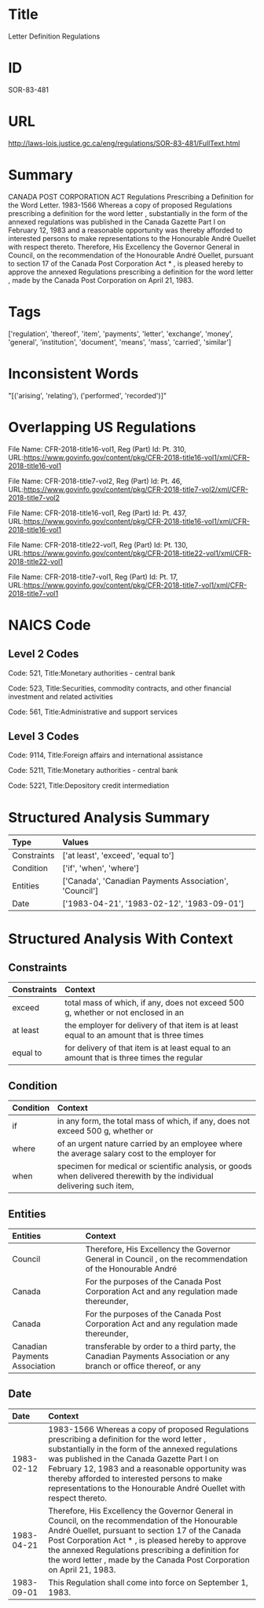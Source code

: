 # Title
Letter Definition Regulations


# ID
SOR-83-481

# URL
http://laws-lois.justice.gc.ca/eng/regulations/SOR-83-481/FullText.html


# Summary
CANADA POST CORPORATION ACT Regulations Prescribing a Definition for the Word Letter.
1983-1566 Whereas a copy of proposed  Regulations prescribing a definition for the word letter , substantially in the form of the annexed regulations was published in the  Canada Gazette  Part I on February 12, 1983 and a reasonable opportunity was thereby afforded to interested persons to make representations to the Honourable André Ouellet with respect thereto.
Therefore, His Excellency the Governor General in Council, on the recommendation of the Honourable André Ouellet, pursuant to section 17 of the  Canada Post Corporation Act * , is pleased hereby to approve the annexed  Regulations prescribing a definition for the word letter , made by the Canada Post Corporation on April 21, 1983.


# Tags
['regulation', 'thereof', 'item', 'payments', 'letter', 'exchange', 'money', 'general', 'institution', 'document', 'means', 'mass', 'carried', 'similar']


# Inconsistent Words
"[('arising', 'relating'), ('performed', 'recorded')]"


# Overlapping US Regulations
File Name: CFR-2018-title16-vol1, Reg (Part) Id: Pt. 310, URL:https://www.govinfo.gov/content/pkg/CFR-2018-title16-vol1/xml/CFR-2018-title16-vol1

File Name: CFR-2018-title7-vol2, Reg (Part) Id: Pt. 46, URL:https://www.govinfo.gov/content/pkg/CFR-2018-title7-vol2/xml/CFR-2018-title7-vol2

File Name: CFR-2018-title16-vol1, Reg (Part) Id: Pt. 437, URL:https://www.govinfo.gov/content/pkg/CFR-2018-title16-vol1/xml/CFR-2018-title16-vol1

File Name: CFR-2018-title22-vol1, Reg (Part) Id: Pt. 130, URL:https://www.govinfo.gov/content/pkg/CFR-2018-title22-vol1/xml/CFR-2018-title22-vol1

File Name: CFR-2018-title7-vol1, Reg (Part) Id: Pt. 17, URL:https://www.govinfo.gov/content/pkg/CFR-2018-title7-vol1/xml/CFR-2018-title7-vol1




# NAICS Code
## Level 2 Codes
Code: 521, Title:Monetary authorities - central bank

Code: 523, Title:Securities, commodity contracts, and other financial investment and related activities

Code: 561, Title:Administrative and support services




## Level 3 Codes
Code: 9114, Title:Foreign affairs and international assistance

Code: 5211, Title:Monetary authorities - central bank

Code: 5221, Title:Depository credit intermediation







# Structured Analysis Summary
| Type        | Values                                                 |
|:------------|:-------------------------------------------------------|
| Constraints | ['at least', 'exceed', 'equal to']                     |
| Condition   | ['if', 'when', 'where']                                |
| Entities    | ['Canada', 'Canadian Payments Association', 'Council'] |
| Date        | ['1983-04-21', '1983-02-12', '1983-09-01']             |


# Structured Analysis With Context
 


## Constraints
| Constraints   | Context                                                                                   |
|:--------------|:------------------------------------------------------------------------------------------|
| exceed        | total mass of which, if any, does not exceed 500 g, whether or not enclosed in an         |
| at least      | the employer for delivery of that item is at least equal to an amount that is three times |
| equal to      | for delivery of that item is at least equal to an amount that is three times the regular  |


## Condition
| Condition   | Context                                                                                                                |
|:------------|:-----------------------------------------------------------------------------------------------------------------------|
| if          | in any form, the total mass of which, if any, does not exceed 500 g, whether or                                        |
| where       | of an urgent nature carried by an employee where the average salary cost to the employer for                           |
| when        | specimen for medical or scientific analysis, or goods when delivered therewith by the individual delivering such item, |


## Entities
| Entities                      | Context                                                                                                           |
|:------------------------------|:------------------------------------------------------------------------------------------------------------------|
| Council                       | Therefore, His Excellency the Governor General in  Council , on the recommendation of the Honourable André        |
| Canada                        | For the purposes of the   Canada Post Corporation Act and any regulation made thereunder,                         |
| Canada                        | For the purposes of the   Canada Post Corporation Act and any regulation made thereunder,                         |
| Canadian Payments Association | transferable by order to a third party, the Canadian Payments Association or any branch or office thereof, or any |


## Date
| Date       | Context                                                                                                                                                                                                                                                                                                                                                                       |
|:-----------|:------------------------------------------------------------------------------------------------------------------------------------------------------------------------------------------------------------------------------------------------------------------------------------------------------------------------------------------------------------------------------|
| 1983-02-12 | 1983-1566 Whereas a copy of proposed  Regulations prescribing a definition for the word letter , substantially in the form of the annexed regulations was published in the  Canada Gazette  Part I on February 12, 1983 and a reasonable opportunity was thereby afforded to interested persons to make representations to the Honourable André Ouellet with respect thereto. |
| 1983-04-21 | Therefore, His Excellency the Governor General in Council, on the recommendation of the Honourable André Ouellet, pursuant to section 17 of the  Canada Post Corporation Act * , is pleased hereby to approve the annexed  Regulations prescribing a definition for the word letter , made by the Canada Post Corporation on April 21, 1983.                                  |
| 1983-09-01 | This Regulation shall come into force on September 1, 1983.                                                                                                                                                                                                                                                                                                                   |


